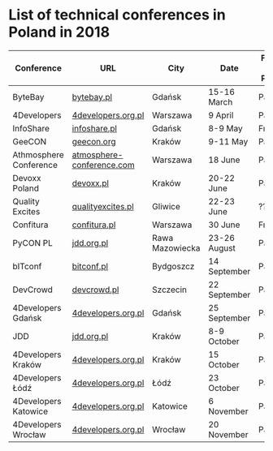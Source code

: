 # List of technical conferences in Poland in 2018


| Conference | URL | City | Date | Free / Paid | I'm there |
| --- | --- | --- | --- | --- | --- |
| ByteBay | [bytebay.pl](http://bytebay.pl/) | Gdańsk | 15-16 March | Paid | No |
| 4Developers | [4developers.org.pl](https://4developers.org.pl/) | Warszawa | 9 April | Paid | Yes |
| InfoShare | [infoshare.pl](https://infoshare.pl/) | Gdańsk | 8-9 May | Free | Yes |
| GeeCON | [geecon.org](https://2018.geecon.org/) | Kraków | 9-11 May | Paid | No |
| Athmosphere Conference | [atmosphere-conference.com](https://atmosphere-conference.com/) | Warszawa | 18 June | Paid | No |
| Devoxx Poland | [devoxx.pl](http://devoxx.pl/) | Kraków | 20-22 June | Paid | Yes |
| Quality Excites | [qualityexcites.pl](https://qualityexcites.pl/) | Gliwice | 22-23 June | ??? | Yes |
| Confitura | [confitura.pl](https://2018.confitura.pl/) | Warszawa | 30 June | Free* | Yes |
| PyCON PL | [jdd.org.pl](https://pl.pycon.org/2018/) | Rawa Mazowiecka | 23-26 August | Paid | No |
| bITconf | [bitconf.pl](http://www.bitconf.pl/) | Bydgoszcz | 14 September | Paid | Yes?No |
| DevCrowd | [devcrowd.pl](http://devcrowd.pl/) | Szczecin | 22 September | Paid | No |
| 4Developers Gdańsk | [4developers.org.pl](https://4developers.org.pl/) | Gdańsk | 25 September | Paid | No |
| JDD | [jdd.org.pl](https://jdd.org.pl/) | Kraków | 8-9 October | Paid | Yes?No |
| 4Developers Kraków | [4developers.org.pl](https://4developers.org.pl/) | Kraków | 15 October | Paid | No |
| 4Developers Łódź | [4developers.org.pl](https://4developers.org.pl/) | Łódź | 23 October | Paid | No |
| 4Developers Katowice | [4developers.org.pl](https://4developers.org.pl/) | Katowice | 6 November | Paid | No |
| 4Developers Wrocław | [4developers.org.pl](https://4developers.org.pl/) | Wrocław | 20 November | Paid | Yes?No |


